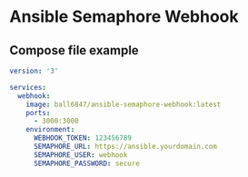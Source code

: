 # Ansible Semaphore Webhook

## Compose file example

```yml
version: '3'

services:
  webhook:
    image: ball6847/ansible-semaphore-webhook:latest
    ports:
      - 3000:3000
    environment:
      WEBHOOK_TOKEN: 123456789
      SEMAPHORE_URL: https://ansible.yourdomain.com
      SEMAPHORE_USER: webhook
      SEMAPHORE_PASSWORD: secure

```
